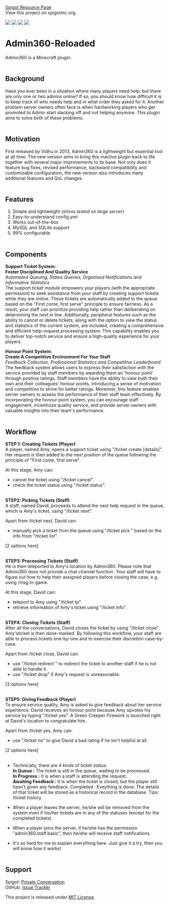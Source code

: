 [Spigot Resource Page](https://www.spigotmc.org/resources/admin360-reloaded.28285/) <br>
View this project on spigotmc.org.

![](https://img.shields.io/badge/Version-8.1.2-green) ![](https://img.shields.io/badge/Spigot-1.7+-lightgrey) ![](https://img.shields.io/badge/License-MIT-blue) ![](https://img.shields.io/badge/Language-Java-yellow) <br>

# Admin360-Reloaded

Admin360 is a Minecraft plugin. <br><br>

## Background

Have you ever been in a situation where many players need help, but there are only one or two admins online? If so, you should know how difficult it is to keep track of who needs help and in what order they asked for it. Another problem server owners often face is when hardworking players who get promoted to Admin start slacking off and not helping anymore. This plugin aims to solve both of these problems. <br><br>

## Motivation

First released by Vidhu in 2013, Admin360 is a lightweight but essential tool at all time. The new version aims to bring this inactive plugin back to life together with several major improvements to its base. Not only does it feature bug fixes, revised performance, backward compatibility and customizable configuration, the new version also introduces many additional features and QoL changes. <br><br>

## Features

1. Simple and lightweight _(stress tested on large server)_
2. Easy-to-understand config.yml
3. Works out-of-the-box
4. MySQL and SQLite support
5. 99% configurable <br><br>

## Components

**Support Ticket System: <br>
Foster Disciplined And Quality Service <br>**
_Automated Queuing, Status Queries, Organised Notifications and Informative Statistics <br>_
The support ticket module empowers your players (with the appropriate permission) to seek assistance from your staff by creating support tickets while they are online. These tickets are automatically added to the queue based on the "First come, first serve" principle to ensure fairness. As a result, your staff can prioritize providing help rather than deliberating on determining the next in line. Additionally, peripheral features such as the ability to cancel or delete tickets, along with the option to view the status and statistics of the current system, are included, creating a comprehensive and efficient help-request processing system. This capability enables you to deliver top-notch service and ensure a high-quality experience for your players.

**Honour Point System: <br>
Create A Competitive Environment For Your Staff <br>**
_Feedback Collection, Professional Statistics and Competitive Leaderboard <br>_
The feedback system allows users to express their satisfaction with the service provided by staff members by awarding them an 'honour point' through positive ratings. Staff members have the ability to view both their own and their colleagues' honour points, introducing a sense of motivation and competition to strive for better ratings. Moreover, this feature enables server owners to assess the performance of their staff team effectively. By incorporating the honour point system, you can encourage staff engagement, incentivize quality service, and provide server owners with valuable insights into their team's performance. <br><br>

## Workflow

**STEP 1: Creating Tickets (Player)** <br>
A player, named Amy, opens a support ticket using "/ticket create [details]". Her request is then added to the next position of the queue following the principle of "First come, first serve".

At this stage, Amy can:
- cancel the ticket using "/ticket cancel".
- check the ticket status using "/ticket status". <br><br>

**STEP2: Picking Tickets (Staff)** <br>
A staff, named David, proceeds to attend the next help request in the queue, which is Amy's ticket, using "/ticket next".

Apart from /ticket next, David can:
- manually pick a ticket from the queue using "/ticket pick <name>" based on the info from "/ticket list". <br>

[2 options here] <br><br>

**STEP3: Processing Tickets (Staff)** <br>
He is then teleported to Amy's location by Admin360. Please note that Admin360 does not provide a chat channel function. Your staff will have to figure out how to help their assigned players before closing the case, e.g. using /msg in-game.

At this stage, David can:
- teleport to Amy using "/ticket tp".
- retrieve information of Amy's ticket using "/ticket info". <br><br>

**STEP4: Closing Tickets (Staff)** <br>
After all the conversations, David closes the ticket by using "/ticket close". Amy'sticket is then done-marked. By following this workflow, your staff are able to process tickets one-by-one and to exercise their discretion case-by-case.

Apart from /ticket close, David can:
- use "/ticket redirect <name>" to redirect the ticket to another staff if he is not able to handle it.
- use "/ticket drop" if Amy's request is unreasonable. <br>

[3 options here] <br><br>

**STEP5: Giving Feedback (Player)** <br>
To ensure service quality, Amy is asked to give feedback about her service experience. David receives an honour point because Amy upvotes his service by typing "/ticket yes". A Green Creeper Firework is launched right at David's location to congratulate him.

Apart from /ticket yes, Amy can:
- use "/ticket no" to give David a bad rating if he isn't helpful at all.

[2 options here] <br><br>

- Technically, there are 4 kinds of ticket status:<br>
**In Queue :** The ticket is still in the queue, waiting to be processed. <br>
**In Progress :** It is when a staff is attending the request. <br>
**Awaiting Feedback :** It is when the ticket is closed, but the player still hasn't given any feedback.
Completed : Eveything is done. The details of that ticket will be stored as a historical record in the database. Tips: /ticket history


- When a player leaves the server, he/she will be removed from the system even if his/her tickets are in any of the statuses (except for the completed tickets).


- When a player joins the server, if he/she has the permission "admin360.staff.basic", then he/she will receive staff notifications.


- It's so hard for me to explain everything here. Just give it a try, then you will know how it works! <br><br>


## Support

Spigot: [Private Conversation](https://www.spigotmc.org/members/jerryui.139798/) <br>
GitHub: [Issue Tracker](https://github.com/denniemok/Admin360-Reloaded/issues)

This project is released under [MIT License](https://opensource.org/license/mit/).